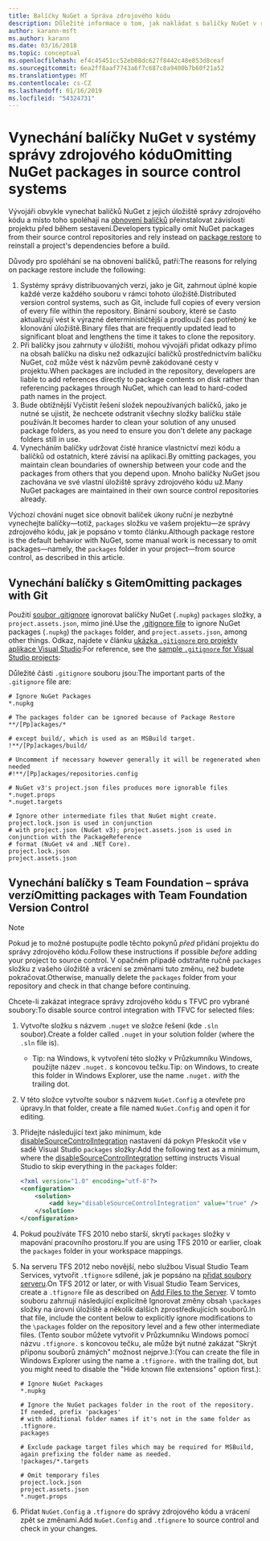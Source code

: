 ```yaml
---
title: Balíčky NuGet a Správa zdrojového kódu
description: Důležité informace o tom, jak nakládat s balíčky NuGet v rámci systémy správy verzí ovládacího prvku a zdroje a jak chcete vynechat, nechte balíčky s git a TFVC.
author: karann-msft
ms.author: karann
ms.date: 03/16/2018
ms.topic: conceptual
ms.openlocfilehash: ef4c45451cc52eb08dc627f8442c48e853d8ceaf
ms.sourcegitcommit: 6ea2ff8aaf7743a6f7c687c8a9400b7b60f21a52
ms.translationtype: MT
ms.contentlocale: cs-CZ
ms.lasthandoff: 01/16/2019
ms.locfileid: "54324731"
---
```

# <a name="omitting-nuget-packages-in-source-control-systems"></a><span data-ttu-id="23441-103">Vynechání balíčky NuGet v systémy správy zdrojového kódu</span><span class="sxs-lookup"><span data-stu-id="23441-103">Omitting NuGet packages in source control systems</span></span>

<span data-ttu-id="23441-104">Vývojáři obvykle vynechat balíčků NuGet z jejich úložiště správy zdrojového kódu a místo toho spoléhají na [obnovení balíčků](package-restore.md) přeinstalovat závislosti projektu před během sestavení.</span><span class="sxs-lookup"><span data-stu-id="23441-104">Developers typically omit NuGet packages from their source control repositories and rely instead on [package restore](package-restore.md) to reinstall a project's dependencies before a build.</span></span>

<span data-ttu-id="23441-105">Důvody pro spoléhání se na obnovení balíčků, patří:</span><span class="sxs-lookup"><span data-stu-id="23441-105">The reasons for relying on package restore include the following:</span></span>

1. <span data-ttu-id="23441-106">Systémy správy distribuovaných verzí, jako je Git, zahrnout úplné kopie každé verze každého souboru v rámci tohoto úložiště.</span><span class="sxs-lookup"><span data-stu-id="23441-106">Distributed version control systems, such as Git, include full copies of every version of every file within the repository.</span></span> <span data-ttu-id="23441-107">Binární soubory, které se často aktualizují vést k výrazné determinističtější a prodlouží čas potřebný ke klonování úložiště.</span><span class="sxs-lookup"><span data-stu-id="23441-107">Binary files that are frequently updated lead to significant bloat and lengthens the time it takes to clone the repository.</span></span>
1. <span data-ttu-id="23441-108">Při balíčky jsou zahrnuty v úložišti, mohou vývojáři přidat odkazy přímo na obsah balíčku na disku než odkazující balíčků prostřednictvím balíčku NuGet, což může vést k názvům pevně zakódované cesty v projektu.</span><span class="sxs-lookup"><span data-stu-id="23441-108">When packages are included in the repository, developers are liable to add references directly to package contents on disk rather than referencing packages through NuGet, which can lead to hard-coded path names in the project.</span></span>
1. <span data-ttu-id="23441-109">Bude obtížnější Vyčistit řešení složek nepoužívaných balíčků, jako je nutné se ujistit, že nechcete odstranit všechny složky balíčku stále používán.</span><span class="sxs-lookup"><span data-stu-id="23441-109">It becomes harder to clean your solution of any unused package folders, as you need to ensure you don't delete any package folders still in use.</span></span>
1. <span data-ttu-id="23441-110">Vynecháním balíčky udržovat čisté hranice vlastnictví mezi kódu a balíčků od ostatních, které závisí na aplikaci.</span><span class="sxs-lookup"><span data-stu-id="23441-110">By omitting packages, you maintain clean boundaries of ownership between your code and the packages from others that you depend upon.</span></span> <span data-ttu-id="23441-111">Mnoho balíčky NuGet jsou zachována ve své vlastní úložiště správy zdrojového kódu už.</span><span class="sxs-lookup"><span data-stu-id="23441-111">Many NuGet packages are maintained in their own source control repositories already.</span></span>

<span data-ttu-id="23441-112">Výchozí chování nuget sice obnovit balíček úkony ruční je nezbytné vynechejte balíčky&mdash;totiž, `packages` složku ve vašem projektu&mdash;ze správy zdrojového kódu, jak je popsáno v tomto článku.</span><span class="sxs-lookup"><span data-stu-id="23441-112">Although package restore is the default behavior with NuGet, some manual work is necessary to omit packages&mdash;namely, the `packages` folder in your project&mdash;from source control, as described in this article.</span></span>

## <a name="omitting-packages-with-git"></a><span data-ttu-id="23441-113">Vynechání balíčky s Gitem</span><span class="sxs-lookup"><span data-stu-id="23441-113">Omitting packages with Git</span></span>

<span data-ttu-id="23441-114">Použití [soubor .gitignore](https://git-scm.com/docs/gitignore) ignorovat balíčky NuGet (`.nupkg`) `packages` složky, a `project.assets.json`, mimo jiné.</span><span class="sxs-lookup"><span data-stu-id="23441-114">Use the [.gitignore file](https://git-scm.com/docs/gitignore) to ignore NuGet packages (`.nupkg`) the `packages` folder, and `project.assets.json`, among other things.</span></span> <span data-ttu-id="23441-115">Odkaz, najdete v článku [ukázka `.gitignore` pro projekty aplikace Visual Studio](https://github.com/github/gitignore/blob/master/VisualStudio.gitignore):</span><span class="sxs-lookup"><span data-stu-id="23441-115">For reference, see the [sample `.gitignore` for Visual Studio projects](https://github.com/github/gitignore/blob/master/VisualStudio.gitignore):</span></span>

<span data-ttu-id="23441-116">Důležité části `.gitignore` souboru jsou:</span><span class="sxs-lookup"><span data-stu-id="23441-116">The important parts of the `.gitignore` file are:</span></span>

```gitignore
# Ignore NuGet Packages
*.nupkg

# The packages folder can be ignored because of Package Restore
**/[Pp]ackages/*

# except build/, which is used as an MSBuild target.
!**/[Pp]ackages/build/

# Uncomment if necessary however generally it will be regenerated when needed
#!**/[Pp]ackages/repositories.config

# NuGet v3's project.json files produces more ignorable files
*.nuget.props
*.nuget.targets

# Ignore other intermediate files that NuGet might create. project.lock.json is used in conjunction
# with project.json (NuGet v3); project.assets.json is used in conjunction with the PackageReference
# format (NuGet v4 and .NET Core).
project.lock.json
project.assets.json
```

## <a name="omitting-packages-with-team-foundation-version-control"></a><span data-ttu-id="23441-117">Vynechání balíčky s Team Foundation – správa verzí</span><span class="sxs-lookup"><span data-stu-id="23441-117">Omitting packages with Team Foundation Version Control</span></span>

> [!Note]
> <span data-ttu-id="23441-118">Pokud je to možné postupujte podle těchto pokynů *před* přidání projektu do správy zdrojového kódu.</span><span class="sxs-lookup"><span data-stu-id="23441-118">Follow these instructions if possible *before* adding your project to source control.</span></span> <span data-ttu-id="23441-119">V opačném případě odstraňte ručně `packages` složku z vašeho úložiště a vrácení se změnami tuto změnu, než budete pokračovat.</span><span class="sxs-lookup"><span data-stu-id="23441-119">Otherwise, manually delete the `packages` folder from your repository and check in that change before continuing.</span></span>

<span data-ttu-id="23441-120">Chcete-li zakázat integrace správy zdrojového kódu s TFVC pro vybrané soubory:</span><span class="sxs-lookup"><span data-stu-id="23441-120">To disable source control integration with TFVC for selected files:</span></span>

1. <span data-ttu-id="23441-121">Vytvořte složku s názvem `.nuget` ve složce řešení (kde `.sln` soubor).</span><span class="sxs-lookup"><span data-stu-id="23441-121">Create a folder called `.nuget` in your solution folder (where the `.sln` file is).</span></span>
    - <span data-ttu-id="23441-122">Tip: na Windows, k vytvoření této složky v Průzkumníku Windows, použijte název `.nuget.` *s* koncovou tečku.</span><span class="sxs-lookup"><span data-stu-id="23441-122">Tip: on Windows, to create this folder in Windows Explorer, use the name `.nuget.` *with* the trailing dot.</span></span>

1. <span data-ttu-id="23441-123">V této složce vytvořte soubor s názvem `NuGet.Config` a otevřete pro úpravy.</span><span class="sxs-lookup"><span data-stu-id="23441-123">In that folder, create a file named `NuGet.Config` and open it for editing.</span></span>

1. <span data-ttu-id="23441-124">Přidejte následující text jako minimum, kde [disableSourceControlIntegration](../reference/nuget-config-file.md#solution-section) nastavení dá pokyn Přeskočit vše v sadě Visual Studio `packages` složky:</span><span class="sxs-lookup"><span data-stu-id="23441-124">Add the following text as a minimum, where the [disableSourceControlIntegration](../reference/nuget-config-file.md#solution-section) setting instructs Visual Studio to skip everything in the `packages` folder:</span></span>

   ```xml
   <?xml version="1.0" encoding="utf-8"?>
   <configuration>
       <solution>
           <add key="disableSourceControlIntegration" value="true" />
       </solution>
   </configuration>
   ```

1. <span data-ttu-id="23441-125">Pokud používáte TFS 2010 nebo starší, skrytí `packages` složky v mapování pracovního prostoru.</span><span class="sxs-lookup"><span data-stu-id="23441-125">If you are using TFS 2010 or earlier, cloak the `packages` folder in your workspace mappings.</span></span>

1. <span data-ttu-id="23441-126">Na serveru TFS 2012 nebo novější, nebo službou Visual Studio Team Services, vytvořit `.tfignore` sdílené, jak je popsáno na [přidat soubory serveru](/vsts/tfvc/add-files-server?view=vsts#tfignore).</span><span class="sxs-lookup"><span data-stu-id="23441-126">On TFS 2012 or later, or with Visual Studio Team Services, create a `.tfignore` file as described on [Add Files to the Server](/vsts/tfvc/add-files-server?view=vsts#tfignore).</span></span> <span data-ttu-id="23441-127">V tomto souboru zahrnují následující explicitně Ignorovat změny obsah `\packages` složky na úrovni úložiště a několik dalších zprostředkujících souborů.</span><span class="sxs-lookup"><span data-stu-id="23441-127">In that file, include the content below to explicitly ignore modifications to the `\packages` folder on the repository level and a few other intermediate files.</span></span> <span data-ttu-id="23441-128">(Tento soubor můžete vytvořit v Průzkumníku Windows pomocí názvu `.tfignore.` s koncovou tečku, ale může být nutné zakázat "Skrýt příponu souborů známých" možnost nejprve.):</span><span class="sxs-lookup"><span data-stu-id="23441-128">(You can create the file in Windows Explorer using the name a `.tfignore.` with the trailing dot, but you might need to disable the "Hide known file extensions" option first.):</span></span>

   ```cli
   # Ignore NuGet Packages
   *.nupkg

   # Ignore the NuGet packages folder in the root of the repository. If needed, prefix 'packages'
   # with additional folder names if it's not in the same folder as .tfignore.   
   packages

   # Exclude package target files which may be required for MSBuild, again prefixing the folder name as needed.
   !packages/*.targets

   # Omit temporary files
   project.lock.json
   project.assets.json
   *.nuget.props
   ```

1. <span data-ttu-id="23441-129">Přidat `NuGet.Config` a `.tfignore` do správy zdrojového kódu a vrácení zpět se změnami.</span><span class="sxs-lookup"><span data-stu-id="23441-129">Add `NuGet.Config` and `.tfignore` to source control and check in your changes.</span></span>

